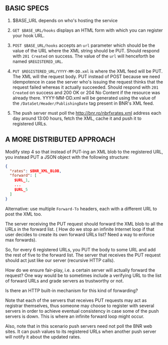 ## BASIC SPECS

1. $BASE_URL depends on who's hosting the service

2. `GET $BASE_URL/hooks` displays an HTML form with which you can register your
   hook URL.

3. `POST $BASE_URL/hooks` accepts an `url` parameter which should be the value
   of the URL where the XML string should be PUT. Should respond with `201
   Created` on success. The value of the `url` will henceforth be named
   `$REGISTERED_URL`.

4. `PUT $REGISTERED_URL/YYYY-MM-DD.xml` is where the XML feed will be PUT. The
   XML will the request body. PUT instead of POST because we need idempotence
   in case the server who's issuing the request thinks that the request failed
   whereas it actually succeeded. Should respond with `201 Created` on success
   and 200 OK or 204 No Content if the resource was already there.
   YYYY-MM-DD.xml will be generated using the value of the
   `/DataSet/Header/PublishingDate` tag present in BNR's XML feed.

5. The push server must poll the http://bnr.ro/nbrfxrates.xml address each day
   around 13:00 hours, fetch the XML, cache it and push it to registered URLs.


## A MORE DISTRIBUTED APPROACH

Modify step 4 so that instead of PUT-ing an XML blob to the registered URL, you
instead PUT a JSON object with the following structure:

```json
{
  "rates": $BNR_XML_BLOB,
  "forward": [
    $URL_1,
    ...
    $URL_5
  ]
}
```

Alternative: use multiple `Forward-To` headers, each with a different URL to
post the XML too.

The server receiving the PUT request should forward the XML blob to all the
URLs in the forward list. ( How do we stop an infinite Internet loop if that
user decides to create its own forward URLs list? Need a way to enforce max
forwards).

So, for every 6 registered URLs, you PUT the body to some URL and add the rest
of five to the forward list. The server that receives the PUT request should
act just like our server (recursive HTTP calls).

How do we ensure fair-play, i.e. a certain server will actually forward the
request? One way would be to sometimes include a verifying URL to the list
of forward URLs and grade servers as trustworthy or not.

Is there an HTTP built-in mechanism for this kind of forwarding?

Note that each of the servers that receives PUT requests may act as registrar
themselves, thus someone may choose to register with several servers in order
to achieve eventual consistency in case some of the push servers is down. This
is where an infinite forward loop might occur.

Also, note that in this scenario push servers need not poll the BNR web sites.
It can push values to its registered URLs when another push server will notify
it about the updated rates.
